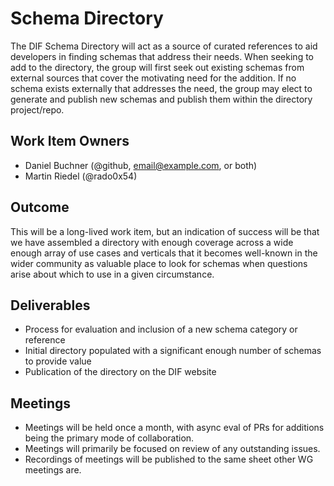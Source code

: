 # Schema Directory

The DIF Schema Directory will act as a source of curated references to aid 
developers in finding schemas that address their needs. When seeking to add 
to the directory, the group will first seek out existing schemas from external 
sources that cover the motivating need for the addition. If no schema exists 
externally that addresses the need, the group may elect to generate and publish 
new schemas and publish them within the directory project/repo.

## Work Item Owners
- Daniel Buchner (@github, email@example.com, or both)
- Martin Riedel (@rado0x54)

## Outcome
This will be a long-lived work item, but an indication of success will be that 
we have assembled a directory with enough coverage across a wide enough array 
of use cases and verticals that it becomes well-known in the wider community 
as valuable place to look for schemas when questions arise about which to use 
in a given circumstance.

## Deliverables
- Process for evaluation and inclusion of a new schema category or reference
- Initial directory populated with a significant enough number of schemas to provide value
- Publication of the directory on the DIF website

## Meetings
- Meetings will be held once a month, with async eval of PRs for additions being 
  the primary mode of collaboration.
- Meetings will primarily be focused on review of any outstanding issues.
- Recordings of meetings will be published to the same sheet other WG meetings are.
